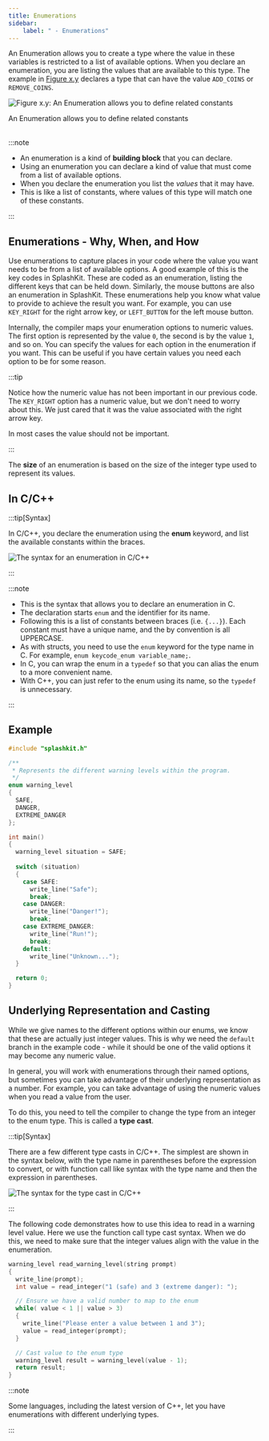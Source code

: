 ```yaml
---
title: Enumerations
sidebar:
    label: " - Enumerations"
---
```


An Enumeration allows you to create a type where the value in these variables is restricted to a list of available options. When you declare an enumeration, you are listing the values that are available to this type. The example in [Figure x.y](#FigureCustomTypeEnum) declares a type that can have the value `ADD_COINS` or `REMOVE_COINS`.


<a id="FigureCustomTypeEnum"></a>

![Figure x.y: An Enumeration allows you to define related constants](./images/custom-type-enum.png "An Enumeration allows you to define related constants")
<div class="caption">An Enumeration allows you to define related constants</div><br/>

:::note

- An enumeration is a kind of **building block** that you can declare.
- Using an enumeration you can declare a kind of value that must come from a list of available options.
- When you declare the enumeration you list the *values* that it may have.
- This is like a list of constants, where values of this type will match one of these constants.

:::

## Enumerations - Why, When, and How

Use enumerations to capture places in your code where the value you want needs to be from a list of available options. A good example of this is the key codes in SplashKit. These are coded as an enumeration, listing the different keys that can be held down. Similarly, the mouse buttons are also an enumeration in SplashKit. These enumerations help you know what value to provide to achieve the result you want. For example, you can use `KEY_RIGHT` for the right arrow key, or `LEFT_BUTTON` for the left mouse button.

Internally, the compiler maps your enumeration options to numeric values. The first option is represented by the value `0`, the second is by the value `1`, and so on. You can specify the values for each option in the enumeration if you want. This can be useful if you have certain values you need each option to be for some reason.

:::tip

Notice how the numeric value has not been important in our previous code. The `KEY_RIGHT` option has a numeric value, but we don't need to worry about this. We just cared that it was the value associated with the right arrow key.

In most cases the value should not be important.

:::

The **size** of an enumeration is based on the size of the integer type used to represent
its values.

## In C/C++

:::tip[Syntax]

In C/C++, you declare the enumeration using the **enum** keyword, and list the available constants within the braces.

![The syntax for an enumeration in C/C++](./images/enum-decl.png)

:::

:::note

- This is the syntax that allows you to declare an enumeration in C.
- The declaration starts `enum` and the identifier for its name.
- Following this is a list of constants between braces (i.e. `{...}`). Each constant must have a unique name, and the by convention is all UPPERCASE.
- As with structs, you need to use the `enum` keyword for the type name in C. For example, `enum keycode_enum variable_name;`.
- In C, you can wrap the enum in a `typedef` so that you can alias the enum to a more convenient name.
- With C++, you can just refer to the enum using its name, so the `typedef` is unnecessary.

:::

## Example

```cpp
#include "splashkit.h"

/**
 * Represents the different warning levels within the program.
 */
enum warning_level
{
  SAFE,
  DANGER,
  EXTREME_DANGER
};

int main()
{
  warning_level situation = SAFE;
  
  switch (situation)
  {
    case SAFE:
      write_line("Safe");
      break;
    case DANGER:
      write_line("Danger!");
      break;
    case EXTREME_DANGER:
      write_line("Run!");
      break;
    default:
      write_line("Unknown...");
  }

  return 0;
}
```

## Underlying Representation and Casting

While we give names to the different options within our enums, we know that these are actually just integer values. This is why we need the `default` branch in the example code - while it should be one of the valid options it may become any numeric value.

In general, you will work with enumerations through their named options, but sometimes you can take advantage of their underlying representation as a number. For example, you can take advantage of using the numeric values when you read a value from the user.

To do this, you need to tell the compiler to change the type from an integer to the enum type. This is called a **type cast**.

:::tip[Syntax]

There are a few different type casts in C/C++. The simplest are shown in the syntax below, with the type name in parentheses before the expression to convert, or with function call like syntax with the type name and then the expression in parentheses.

![The syntax for the type cast in C/C++](./images/type-cast.png)

:::

The following code demonstrates how to use this idea to read in a warning level value. Here we use the function call type cast syntax. When we do this, we need to make sure that the integer values align with the value in the enumeration.

```cpp
warning_level read_warning_level(string prompt)
{
  write_line(prompt);
  int value = read_integer("1 (safe) and 3 (extreme danger): ");

  // Ensure we have a valid number to map to the enum
  while( value < 1 || value > 3)
  {
    write_line("Please enter a value between 1 and 3");
    value = read_integer(prompt);
  }

  // Cast value to the enum type
  warning_level result = warning_level(value - 1);
  return result;
}
```

:::note

Some languages, including the latest version of C++, let you have enumerations with different underlying types.

:::
